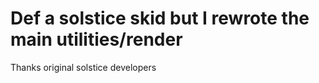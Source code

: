 # Def a solstice skid but I rewrote the main utilities/render


Thanks original solstice developers

